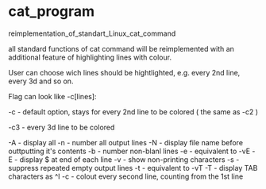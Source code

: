 # cat_program
reimplementation_of_standart_Linux_cat_command

all standard functions of cat command will be reimplemented with
an additional feature of highlighting lines with colour.

User can choose wich lines should be hightlighted, e.g.
every 2nd line, every 3d and so on. 

Flag can look like -c[lines]: 

-c - default option, stays for every 2nd line to be colored ( the same as -c2 )

-c3 - every 3d line to be colored
	
-A - display all
-n - number all output lines
-N - display file name before outtputting it's contents
-b - number non-blanl lines
-e - equivalent to -vE
-E - display $ at end of each line
-v - show non-printing characters
-s - suppress repeated empty output lines
-t - equivalent to -vT
-T - display TAB characters as ^I
-c - colout every second line, counting from the 1st line
	

